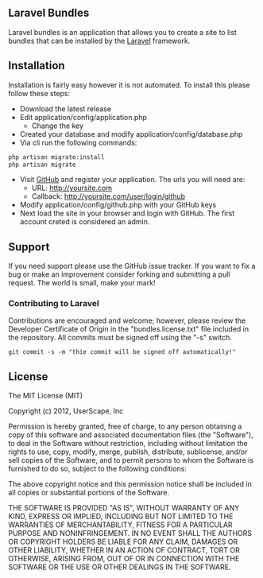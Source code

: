 ## Laravel Bundles

Laravel bundles is an application that allows you to create a site to list bundles that can
be installed by the [Laravel](http://laravel.com) framework.

## Installation

Installation is fairly easy however it is not automated. To install this please follow these steps:

* Download the latest release
* Edit application/config/application.php
	* Change the key
* Created your database and modify application/config/database.php
* Via cli run the following commands:

```bash
php artisan migrate:install
php artisan migrate
```
* Visit [GitHub](https://github.com/settings/applications/new) and register your application. The urls you will need are:
	* URL: http://yoursite.com
	* Callback: http://yoursite.com/user/login/github
* Modify application/config/github.php with your GitHub keys
* Next load the site in your browser and login with GitHub. The first account creted is considered an admin.

## Support

If you need support please use the GitHub issue tracker. If you want to fix a bug or make an improvement consider
forking and submitting a pull request. The world is small, make your mark!

### Contributing to Laravel

Contributions are encouraged and welcome; however, please review the Developer Certificate of Origin in the "bundles.license.txt" file included in the repository. All commits must be signed off using the "-s" switch.

	git commit -s -m "thie commit will be signed off automatically!"

## License

The MIT License (MIT)

Copyright (c) 2012, UserScape, Inc

Permission is hereby granted, free of charge, to any person obtaining a copy of
this software and associated documentation files (the "Software"), to deal in
the Software without restriction, including without limitation the rights to
use, copy, modify, merge, publish, distribute, sublicense, and/or sell copies of
the Software, and to permit persons to whom the Software is furnished to do so,
subject to the following conditions:

The above copyright notice and this permission notice shall be included in all
copies or substantial portions of the Software.

THE SOFTWARE IS PROVIDED "AS IS", WITHOUT WARRANTY OF ANY KIND, EXPRESS OR
IMPLIED, INCLUDING BUT NOT LIMITED TO THE WARRANTIES OF MERCHANTABILITY, FITNESS
FOR A PARTICULAR PURPOSE AND NONINFRINGEMENT. IN NO EVENT SHALL THE AUTHORS OR
COPYRIGHT HOLDERS BE LIABLE FOR ANY CLAIM, DAMAGES OR OTHER LIABILITY, WHETHER
IN AN ACTION OF CONTRACT, TORT OR OTHERWISE, ARISING FROM, OUT OF OR IN
CONNECTION WITH THE SOFTWARE OR THE USE OR OTHER DEALINGS IN THE SOFTWARE.